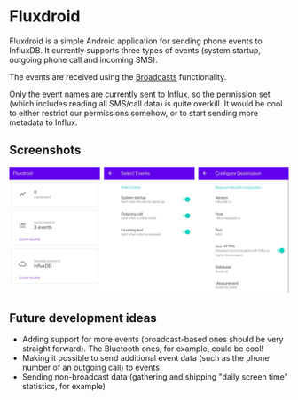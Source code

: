 # Fluxdroid

Fluxdroid is a simple Android application for sending phone events to InfluxDB.
It currently supports three types of events (system startup, outgoing phone call and incoming SMS).

The events are received using the [Broadcasts](https://developer.android.com/guide/components/broadcasts) functionality.

Only the event names are currently sent to Influx, so the permission set (which includes reading all SMS/call data) is quite overkill.
It would be cool to either restrict our permissions somehow, or to start sending more metadata to Influx.

## Screenshots

<img src="docs/screens.jpg" />

## Future development ideas

 - Adding support for more events (broadcast-based ones should be very straight forward). The Bluetooth ones, for example, could be cool!
 - Making it possible to send additional event data (such as the phone number of an outgoing call) to events
 - Sending non-broadcast data (gathering and shipping "daily screen time" statistics, for example)
